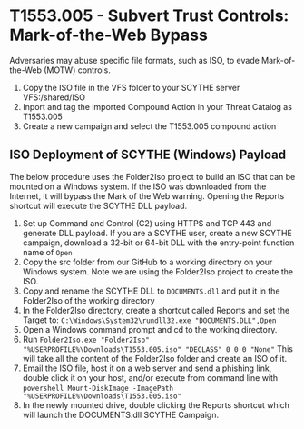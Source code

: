 # T1553.005 - Subvert Trust Controls: Mark-of-the-Web Bypass

Adversaries may abuse specific file formats, such as ISO, to evade Mark-of-the-Web (MOTW) controls. 

1. Copy the ISO file in the VFS folder to your SCYTHE server VFS:/shared/ISO
2. Inport and tag the imported Compound Action in your Threat Catalog as T1553.005
3. Create a new campaign and select the T1553.005 compound action

## ISO Deployment of SCYTHE (Windows) Payload

The below procedure uses the Folder2Iso project to build an ISO that can be mounted on a Windows system. If the ISO was downloaded from the Internet, it will bypass the Mark of the Web warning. Opening the Reports shortcut will execute the SCYTHE DLL payload.

1. Set up Command and Control (C2) using HTTPS and TCP 443 and generate DLL payload. If you are a SCYTHE user, create a new SCYTHE campaign, download a 32-bit or 64-bit DLL with the entry-point function name of `Open` 
2. Copy the src folder from our GitHub to a working directory on your Windows system. Note we are using the Folder2Iso project to create the ISO.
3. Copy and rename the SCYTHE DLL to `DOCUMENTS.dll` and put it in the Folder2Iso of the working directory
4. In the Folder2Iso directory, create a shortcut called Reports and set the Target to: `C:\Windows\System32\rundll32.exe "DOCUMENTS.DLL",Open`
5. Open a Windows command prompt and cd to the working directory.
6. Run `Folder2Iso.exe "Folder2Iso" "%USERPROFILE%\Downloads\T1553.005.iso" "DECLASS" 0 0 0 "None"` This will take all the content of the Folder2Iso folder and create an ISO of it.
7. Email the ISO file, host it on a web server and send a phishing link, double click it on your host, and/or execute from command line with `powershell Mount-DiskImage -ImagePath "%USERPROFILE%\Downloads\T1553.005.iso"` 
8. In the newly mounted drive, double clicking the Reports shortcut which will launch the DOCUMENTS.dll SCYTHE Campaign.
